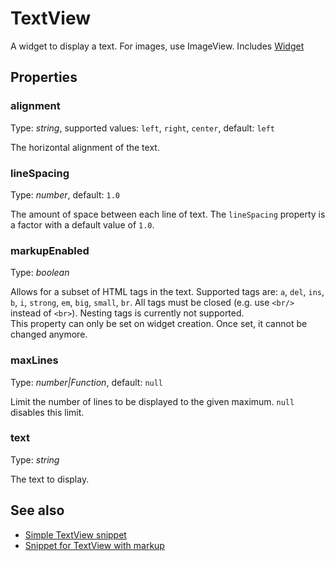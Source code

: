 ---
---
# TextView

A widget to display a text. For images, use ImageView.
Includes [Widget](Widget.md)

## Properties

### alignment
Type: *string*, supported values: `left`, `right`, `center`, default: `left`

The horizontal alignment of the text.
### lineSpacing

Type: *number*, default: `1.0`

The amount of space between each line of text. The `lineSpacing` property is a factor with a default value of `1.0`.
### markupEnabled

Type: *boolean*

Allows for a subset of HTML tags in the text. Supported tags are: `a`, `del`, `ins`, `b`, `i`, `strong`, `em`, `big`, `small`, `br`. All tags must be closed (e.g. use `<br/>` instead of `<br>`). Nesting tags is currently not supported.<br/>This property can only be set on widget creation. Once set, it cannot be changed anymore.
### maxLines

Type: *number|Function*, default: `null`

Limit the number of lines to be displayed to the given maximum. `null` disables this limit.
### text

Type: *string*

The text to display.

## See also

- [Simple TextView snippet](https://github.com/eclipsesource/tabris-js/blob/v1.8.0/snippets/textview/textview.js)
- [Snippet for TextView with markup](https://github.com/eclipsesource/tabris-js/blob/v1.8.0/snippets/textview-markup/textview-markup.js)
